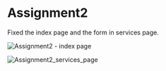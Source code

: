 # Assignment2 
 Fixed the index page and the form in services page.
 
![Assignment2 - index page](https://user-images.githubusercontent.com/94943625/143766680-1c9e898d-2741-42fc-92a6-6d441a3364e3.png)


![Assignment2_services_page](https://user-images.githubusercontent.com/94943625/143766708-05e4e1c3-d45f-493c-be4a-abf8e33d9c30.png)
